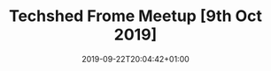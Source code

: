 ---
title: 'Techshed Frome Meetup [9th Oct 2019]'
date: 2019-09-22T20:04:42+01:00
draft: true
description: |-
        tbc
eventSchedule:
    byDay: 'http://schema.org/Wednesday'
    repeatFrequency: P1W
    startTime: '19:00'
    endTime: '21:00'
image: /images/uploads/sml_how.png
location:
    name: 'Welshmill Hub'
    streetAddress: 'The Welsh Mill, Park Hill Drive'
    addressLocality: 'Frome'
    addressRegion: 'Somerset'
    postalCode: 'BA11 2LE'
    addressCountry: 'UK'
startDate: '2019-10-09 19:00'
duration: 'PT120M'
eventUrl: 'https://techshedfrome.org/#find-us'
url: '/event/2019-10-09'
---